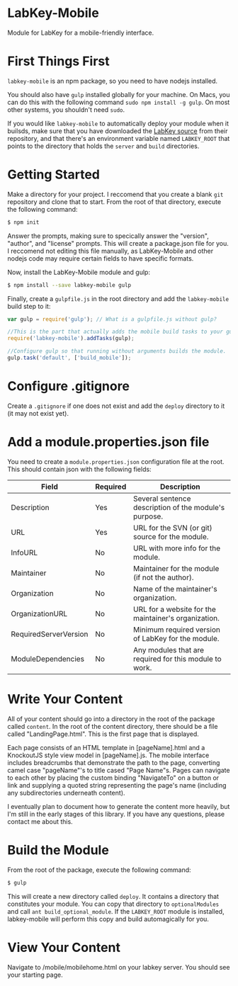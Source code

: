 # LabKey-Mobile
Module for LabKey for a mobile-friendly interface.

# First Things First
`labkey-mobile` is an npm package, so you need to have nodejs installed.

You should also have `gulp` installed globally for your machine.  On Macs, you can do this with the following command `sudo npm install -g gulp`.  On most other systems, you shouldn't need `sudo`.

If you would like `labkey-mobile` to automatically deploy your module when it builsds, make sure that you have downloaded the [LabKey source](https://www.labkey.org/wiki/home/Documentation/page.view?name=sourceCode) from their repository, and that there's an environment variable named `LABKEY_ROOT` that points to the directory that holds the `server` and `build` directories.

# Getting Started
Make a directory for your project.  I reccomend that you create a blank `git` repository and clone that to start.  From the root of that directory, execute the following command:
```Bash
$ npm init
```
Answer the prompts, making sure to specically answer the "version", "author", and "license" prompts.  This will create a package.json file for you.  I reccomend not editing this file manually, as LabKey-Mobile and other nodejs code may require certain fields to have specific formats.

Now, install the LabKey-Mobile module and gulp:
```Bash
$ npm install --save labkey-mobile gulp
```

Finally, create a `gulpfile.js` in the root directory and add the `labkey-mobile` build step to it:
```javascript
var gulp = require('gulp'); // What is a gulpfile.js without gulp?

//This is the part that actually adds the mobile build tasks to your gulp.
require('labkey-mobile').addTasks(gulp);

//Configure gulp so that running without arguments builds the module.
gulp.task('default', ['build_mobile']);
```

# Configure .gitignore
Create a `.gitignore` if one does not exist and add the `deploy` directory to it (it may not exist yet).

# Add a module.properties.json file
You need to create a `module.properties.json` configuration file at the root.  This should contain json with the following fields:

|Field                |Required|Description                                            |
|---------------------|--------|-------------------------------------------------------|
|Description          |Yes     |Several sentence description of the module's purpose.  |
|URL                  |Yes     |URL for the SVN (or git) source for the module.        |
|InfoURL              |No      |URL with more info for the module.                     |
|Maintainer           |No      |Maintainer for the module (if not the author).         |
|Organization         |No      |Name of the maintainer's organization.                 |
|OrganizationURL      |No      |URL for a website for the maintainer's organization.   |
|RequiredServerVersion|No      |Minimum required version of LabKey for the module.     |
|ModuleDependencies   |No      |Any modules that are required for this module to work. |

# Write Your Content
All of your content should go into a directory in the root of the package called `content`.  In the root of the content directory, there should be a file called "LandingPage.html".  This is the first page that is displayed.

Each page consists of an HTML template in [pageName].html and a KnockoutJS style view model in [pageName].js.  The mobile interface includes breadcrumbs that demonstrate the path to the page, converting camel case "pageName"'s to title cased "Page Name"s.  Pages can navigate to each other by placing the custom binding "NavigateTo" on a button or link and supplying a quoted string representing the page's name (including any subdirectories underneath content).

I eventually plan to document how to generate the content more heavily, but I'm still in the early stages of this library.  If you have any questions, please contact me about this.

# Build the Module
From the root of the package, execute the following command:
```bash
$ gulp
```

This will create a new directory called `deploy`.  It contains a directory that constitutes your module.  You can copy that directory to `optionalModules` and call `ant build_optional_module`.  If the `LABKEY_ROOT` module is installed, labkey-mobile will perform this copy and build automagically for you.

# View Your Content
Navigate to /mobile/mobilehome.html on your labkey server.  You should see your starting page.
